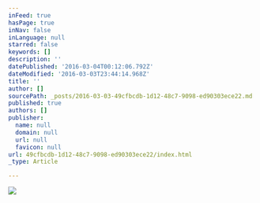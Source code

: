 ```yaml
---
inFeed: true
hasPage: true
inNav: false
inLanguage: null
starred: false
keywords: []
description: ''
datePublished: '2016-03-04T00:12:06.792Z'
dateModified: '2016-03-03T23:44:14.968Z'
title: ''
author: []
sourcePath: _posts/2016-03-03-49cfbcdb-1d12-48c7-9098-ed90303ece22.md
published: true
authors: []
publisher:
  name: null
  domain: null
  url: null
  favicon: null
url: 49cfbcdb-1d12-48c7-9098-ed90303ece22/index.html
_type: Article

---
```

![](https://the-grid-user-content.s3-us-west-2.amazonaws.com/16976fa1-d644-499e-a51b-53aaf5e75108.jpg)